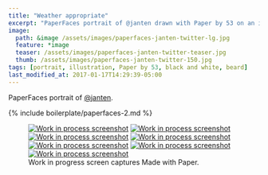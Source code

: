 ```yaml
---
title: "Weather appropriate"
excerpt: "PaperFaces portrait of @janten drawn with Paper by 53 on an iPad."
image: 
  path: &image /assets/images/paperfaces-janten-twitter-lg.jpg 
  feature: *image
  teaser: /assets/images/paperfaces-janten-twitter-teaser.jpg
  thumb: /assets/images/paperfaces-janten-twitter-150.jpg
tags: [portrait, illustration, Paper by 53, black and white, beard]
last_modified_at: 2017-01-17T14:29:39-05:00
---
```


PaperFaces portrait of [@janten](http://twitter.com/janten).

{% include boilerplate/paperfaces-2.md %}

<figure class="third">
  <a href="{{ site.url }}/assets/images/paperfaces-janten-process-1-lg.jpg"><img src="{{ site.url }}/assets/images/paperfaces-janten-process-1-600.jpg" alt="Work in process screenshot"></a>
  <a href="{{ site.url }}/assets/images/paperfaces-janten-process-2-lg.jpg"><img src="{{ site.url }}/assets/images/paperfaces-janten-process-2-600.jpg" alt="Work in process screenshot"></a>
  <a href="{{ site.url }}/assets/images/paperfaces-janten-process-3-lg.jpg"><img src="{{ site.url }}/assets/images/paperfaces-janten-process-3-600.jpg" alt="Work in process screenshot"></a>
  <a href="{{ site.url }}/assets/images/paperfaces-janten-process-4-lg.jpg"><img src="{{ site.url }}/assets/images/paperfaces-janten-process-4-600.jpg" alt="Work in process screenshot"></a>
  <a href="{{ site.url }}/assets/images/paperfaces-janten-process-5-lg.jpg"><img src="{{ site.url }}/assets/images/paperfaces-janten-process-5-600.jpg" alt="Work in process screenshot"></a>
  <a href="{{ site.url }}/assets/images/paperfaces-janten-process-6-lg.jpg"><img src="{{ site.url }}/assets/images/paperfaces-janten-process-6-600.jpg" alt="Work in process screenshot"></a>
  <a href="{{ site.url }}/assets/images/paperfaces-janten-process-7-lg.jpg"><img src="{{ site.url }}/assets/images/paperfaces-janten-process-7-600.jpg" alt="Work in process screenshot"></a>
  <figcaption>Work in progress screen captures Made with Paper.</figcaption>
</figure>
